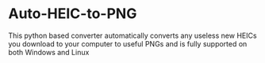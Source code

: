 # Auto-HEIC-to-PNG
This python based converter automatically converts any useless new HEICs you download to your computer to useful PNGs and is fully supported on both Windows and Linux

